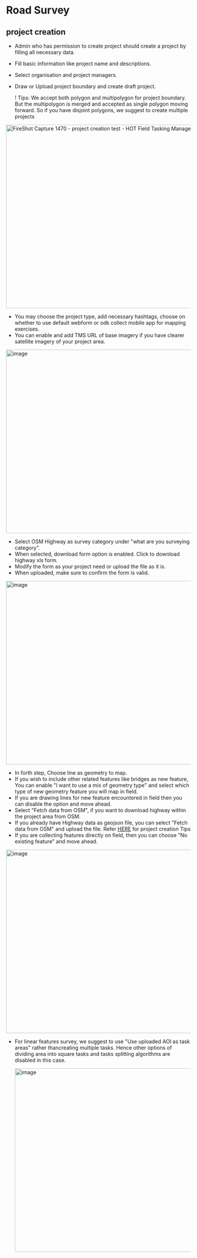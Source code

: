 # Road Survey

## project creation

- Admin who has permission to create project should create a project
  by filling all necessary data.
- Fill basic information like project name and descriptions.
- Select organisation and project managers.
- Draw or Upload project boundary and create draft project.

  ! Tips:
  We accept both polygon and multipolygon for project boundary. But the
  multipolygon is merged and accepted as single polygon moving forward. So
  if you have disjoint polygons, we suggest to create multiple projects

<img width="800" height="500" alt="FireShot Capture 1470 -
project creation test - HOT Field Tasking Manager -  dev fmtm hotosm org"
 src="https://github.com/user-attachments/assets/
 ba189993-9283-48c2-8495-80164e5c1d2b" />

- You may choose the project type, add necessary hashtags, choose on
  whether to use default webform or odk collect mobile app for mapping
  exercises.
- You can enable and add TMS URL of base imagery if you have clearer
  satellite imagery of your project area.

<img width="800" height="500" alt="image"
src="https://github.com/user-attachments/assets/
e73bf417-70fa-49b2-9974-ca876cdbf1e1" />

- Select OSM Highway as survey category under
  "what are you surveying category".
- When selected, download form option is enabled. Click to
  download highway xls form.
- Modify the form as your project need or upload the file as it is.
- When uploaded, make sure to confirm the form is valid.

<img width="800" height="500" alt="image"
src="https://github.com/user-attachments/assets/
09eda08d-45a8-42cb-b724-bdefe7844822" />

- In forth step, Choose line as geometry to map.
- If you wish to include other related features like
  bridges as new feature, You can enable "I want to use a mix of
  geometry type" and select which type of new
  geometry feature you will map in field.
- If you are drawing lines for new feature encountered in field
  then you can disable the option and move ahead.
- Select "Fetch data from OSM", if you want to download highway
  within the project area from OSM.
- If you already have Highway data as geojson file, you can select
  "Fetch data from OSM"
  and upload the file. Refer
  [HERE](https://docs.fmtm.dev/manuals/project-managers/#project-creation-tips)
  for project creation Tips
- If you are collecting features directly on field, then you can choose
  "No existing feature" and move ahead.

<img width="800" height="500" alt="image"
src="https://github.com/user-attachments/assets/
a183eb30-c629-4f61-b82c-74b9634bde95" />

- For linear features survey, we suggest to use "Use uploaded AOI
  as task areas" rather thancreating multiple tasks. Hence
  other options of dividing area into square tasks and
  tasks splitting algorithms are disabled in this case.

  <img width="800" height="500" alt="image" src="https://github.com/
  user-attachments/assets/d31282f0-c3e6-47ef-958b-db8473e62c89" />
